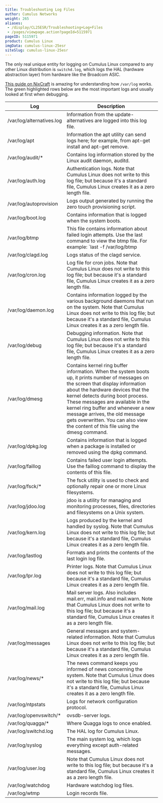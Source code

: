 ```yaml
---
title: Troubleshooting Log Files
author: Cumulus Networks
weight: 265
aliases:
 - /display/CL25ESR/Troubleshooting+Log+Files
 - /pages/viewpage.action?pageId=5115971
pageID: 5115971
product: Cumulus Linux
imgData: cumulus-linux-25esr
siteSlug: cumulus-linux-25esr
---
```

The only real unique entity for logging on Cumulus Linux compared to any
other Linux distribution is `switchd.log`, which logs the HAL (hardware
abstraction layer) from hardware like the Broadcom ASIC.

[This guide on NixCraft](http://www.cyberciti.biz/faq/linux-log-files-location-and-how-do-i-view-logs-files/)
is amazing for understanding how `/var/log` works. The green highlighted
rows below are the most important logs and usually looked at first when
debugging.

|Log|Description|
|--- |--- |
|/var/log/alternatives.log|Information from the update-alternatives are logged into this log file.|
|/var/log/apt|Information the apt utility can send logs here; for example, from apt-get install and apt-get remove.|
|/var/log/audit/*|Contains log information stored by the Linux audit daemon, auditd.|
|/var/log/auth.log|Authentication logs. Note that Cumulus Linux does not write to this log file; but because it's a standard file, Cumulus Linux creates it as a zero length file.|
|/var/log/autoprovision|Logs output generated by running the zero touch provisioning script.|
|/var/log/boot.log|Contains information that is logged when the system boots.|
|/var/log/btmp|This file contains information about failed login attempts. Use the last command to view the btmp file. For example: `last -f /var/log/btmp | more`|
|/var/log/clagd.log|Logs status of the clagd service.|
|/var/log/cron.log|Log file for cron jobs. Note that Cumulus Linux does not write to this log file; but because it's a standard file, Cumulus Linux creates it as a zero length file.|
|/var/log/daemon.log|Contains information logged by the various background daemons that run on the system. Note that Cumulus Linux does not write to this log file; but because it's a standard file, Cumulus Linux creates it as a zero length file.|
|/var/log/debug|Debugging information. Note that Cumulus Linux does not write to this log file; but because it's a standard file, Cumulus Linux creates it as a zero length file.|
|/var/log/dmesg|Contains kernel ring buffer information. When the system boots up, it prints number of messages on the screen that display information about the hardware devices that the kernel detects during boot process. These messages are available in the kernel ring buffer and whenever a new message arrives, the old message gets overwritten. You can also view the content of this file using the dmesg command.|
|/var/log/dpkg.log|Contains information that is logged when a package is installed or removed using the dpkg command.|
|/var/log/faillog|Contains failed user login attempts. Use the faillog command to display the contents of this file.|
|/var/log/fsck/*|The fsck utility is used to check and optionally repair one or more Linux filesystems.|
|/var/log/jdoo.log|jdoo is a utility for managing and monitoring processes, files, directories and filesystems on a Unix system.|
|/var/log/kern.log|Logs produced by the kernel and handled by syslog. Note that Cumulus Linux does not write to this log file; but because it's a standard file, Cumulus Linux creates it as a zero length file.|
|/var/log/lastlog|Formats and prints the contents of the last login log file.|
|/var/log/lpr.log|Printer logs. Note that Cumulus Linux does not write to this log file; but because it's a standard file, Cumulus Linux creates it as a zero length file.|
|/var/log/mail.log|Mail server logs. Also includes mail.err, mail.info and mail.warn. Note that Cumulus Linux does not write to this log file; but because it's a standard file, Cumulus Linux creates it as a zero length file.|
|/var/log/messages|General messages and system-related information. Note that Cumulus Linux does not write to this log file; but because it's a standard file, Cumulus Linux creates it as a zero length file.|
|/var/log/news/*|The news command keeps you informed of news concerning the system. Note that Cumulus Linux does not write to this log file; but because it's a standard file, Cumulus Linux creates it as a zero length file.|
|/var/log/ntpstats|Logs for network configuration protocol.|
|/var/log/openvswitch/*|ovsdb-server logs.|
|/var/log/quagga/*|Where Quagga logs to once enabled.|
|/var/log/switchd.log|The HAL log for Cumulus Linux.|
|/var/log/syslog|The main system log, which logs everything except auth-related messages.|
|/var/log/user.log|Note that Cumulus Linux does not write to this log file; but because it's a standard file, Cumulus Linux creates it as a zero length file.|
|/var/log/watchdog|Hardware watchdog log files.|
|/var/log/wtmp|Login records file.|

